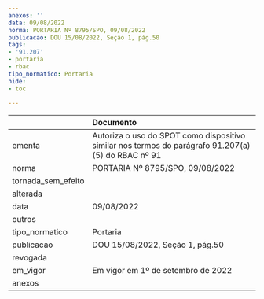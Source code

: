 ```yaml
---
anexos: ''
data: 09/08/2022
norma: PORTARIA Nº 8795/SPO, 09/08/2022
publicacao: DOU 15/08/2022, Seção 1, pág.50
tags:
- '91.207'
- portaria
- rbac
tipo_normatico: Portaria
hide: 
- toc 
 
---
```


|                    | Documento                                                                                          |
|:-------------------|:---------------------------------------------------------------------------------------------------|
| ementa             | Autoriza o uso do SPOT como dispositivo similar nos termos do parágrafo 91.207(a)(5) do RBAC nº 91 |
| norma              | PORTARIA Nº 8795/SPO, 09/08/2022                                                                   |
| tornada_sem_efeito |                                                                                                    |
| alterada           |                                                                                                    |
| data               | 09/08/2022                                                                                         |
| outros             |                                                                                                    |
| tipo_normatico     | Portaria                                                                                           |
| publicacao         | DOU 15/08/2022, Seção 1, pág.50                                                                    |
| revogada           |                                                                                                    |
| em_vigor           | Em vigor em 1º de setembro de 2022                                                                 |
| anexos             |                                                                                                    |